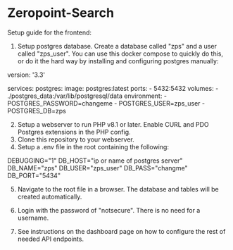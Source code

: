 # Zeropoint-Search

Setup guide for the frontend:

1. Setup postgres database.  Create a database called "zps" and a user called "zps_user". 
You can use this docker compose to quickly do this, or do it the hard way by installing and configuring postgres manually:

version: '3.3'

services:
  postgres:
    image: postgres:latest
    ports:
      - 5432:5432
    volumes:
      - ./postgres_data:/var/lib/postgresql/data
    environment:
      - POSTGRES_PASSWORD=changeme
      - POSTGRES_USER=zps_user
      - POSTGRES_DB=zps


2. Setup a webserver to run PHP v8.1 or later.  Enable CURL and PDO Postgres extensions in the PHP config.
3. Clone this repository to your webserver.
4. Setup a .env file in the root containing the following:

DEBUGGING="1"
DB_HOST="ip or name of postgres server"
DB_NAME="zps"
DB_USER="zps_user"
DB_PASS="changme"
DB_PORT="5434"

5. Navigate to the root file in a browser.  The database and tables will be created automatically.

6. Login with the password of "notsecure".   There is no need for a username.

7. See instructions on the dashboard page on how to configure the rest of needed API endpoints.

